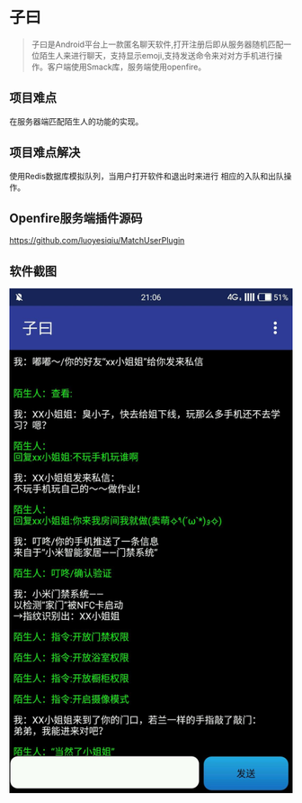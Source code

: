 # 子曰
> 子曰是Android平台上一款匿名聊天软件,打开注册后即从服务器随机匹配一位陌生人来进行聊天，支持显示emoji,支持发送命令来对对方手机进行操作。客户端使用Smack库，服务端使用openfire。 
## 项目难点
在服务器端匹配陌生人的功能的实现。 
## 项目难点解决
使用Redis数据库模拟队列，当用户打开软件和退出时来进行 相应的入队和出队操作。 
## Openfire服务端插件源码
https://github.com/luoyesiqiu/MatchUserPlugin
## 软件截图
![截图](/screenshot/main.jpg)


